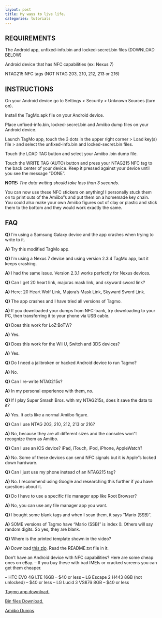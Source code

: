 ```yaml
---
layout: post
title: My ways to live life.
categories: tutorials
---
```


## REQUIREMENTS
The Android app, unfixed-info.bin and locked-secret.bin files (DOWNLOAD BELOW)

Android device that has NFC capabilities (ex: Nexus 7)

NTAG215 NFC tags (NOT NTAG 203, 210, 212, 213 or 216)

## INSTRUCTIONS
On your Android device go to Settings > Security > Unknown Sources (turn on).

Install the TagMo.apk file on your Android device.

Place unfixed-info.bin, locked-secret.bin and Amiibo dump files on your Android device.

Launch TagMo app, touch the 3 dots in the upper right corner > Load key(s) file > and select the unfixed-info.bin and locked-secret.bin files.

Touch the LOAD TAG button and select your Amiibo .bin dump file.

Touch the WRITE TAG (AUTO) button and press your NTAG215 NFC tag to the back center of your device. Keep it pressed against your device until you see the message “DONE”.

**NOTE:** _The data writing should take less than 3 seconds._

You can now use these NFC stickers on anything! I personally stuck them on to print outs of the Amiibo”s and put them on a homemade key chain. You could also make your own Amiibo figures out of clay or plastic and stick them to the bottom and they would work exactly the same.

## FAQ
**Q)** I’m using a Samsung Galaxy device and the app crashes when trying to write to it.

**A)** Try this modified TagMo app.

**Q)** I’m using a Nexus 7 device and using version 2.3.4 TagMo app, but it keeps crashing.

**A)** I had the same issue. Version 2.3.1 works perfectly for Nexus devices.

**Q)** Can I get 20 heart link, majoras mask link, and skyward sword link?

**A)** Here: 20 Heart Wolf Link, Majora’s Mask Link, Skyward Sword Link.

**Q)** The app crashes and I have tried all versions of Tagmo.

**A)** If you downloaded your dumps from NFC-bank, try downloading to your PC, then transferring it to your phone via USB cable.

**Q)** Does this work for LoZ:BoTW?

**A)** Yes.

**Q)** Does this work for the Wii U, Switch and 3DS devices?

**A)** Yes.

**Q)** Do I need a jailbroken or hacked Android device to run Tagmo?

**A)** No.

**Q)** Can I re-write NTAG215s?

**A)** In my personal experience with them, no.

**Q)** If I play Super Smash Bros. with my NTAG215s, does it save the data to it?

**A)** Yes. It acts like a normal Amiibo figure.

**Q)** Can I use NTAG 203, 210, 212, 213 or 216?

**A)** No, because they are all different sizes and the consoles won”t recognize them as Amiibo.

**Q)** Can I use an iOS device? iPad, iTouch, iPod, iPhone, AppleWatch?

**A)** No. Some of these devices can send NFC signals but it is Apple”s locked down hardware.

**Q)** Can I just use my phone instead of an NTAG215 tag?

**A)** No. I recommend using Google and researching this further if you have questions about it.

**Q)** Do I have to use a specific file manager app like Root Browser?

**A)** No, you can use any file manager app you want.

**Q)** I bought some blank tags and when I scan them, it says “Mario (SSB)”.

**A)** SOME versions of Tagmo have “Mario (SSB)” is index 0. Others will say random digits. So yes, they are blank.

**Q)** Where is the printed template shown in the video?

**A)** Download [this zip](https://storage.googleapis.com/newagesoldier_dot_com/Amiibo%20Print%20Templates.zip). Read the README.txt file in it.

Don’t have an Android device with NFC capabilities? Here are some cheap ones on eBay.
– If you buy these with bad IMEIs or cracked screens you can get them cheaper.

– HTC EVO 4G LTE 16GB – $40 or less
– LG Escape 2 H443 8GB (not unlocked) – $40 or less
– LG Lucid 3 VS876 8GB – $40 or less

[Tagmo app download.](https://github.com/HiddenRambler/TagMo/releases)

[Bin files Download.](https://storage.googleapis.com/newagesoldier_dot_com/Amiibo%20Hacking.zip)

[Amiibo Dumps](https://nfc-bank.com/bins.php?categoryid=2)
